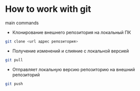 # How to work with git

main commands

* Клонирование внешнего репозитория на локальный ПК
```sh
git clone <url адрес репозитория>
```
* Получение изменений и слияние с локальной версией
```sh
git pull
```
* Отправляет локальную версию репозиторию на внешний репозиторий
```sh
git push
```


